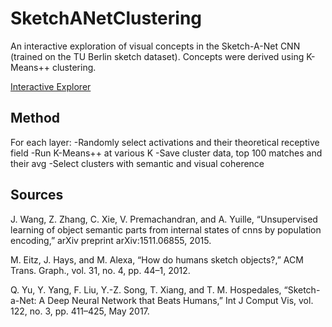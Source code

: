 # SketchANetClustering

An interactive exploration of visual concepts in the Sketch-A-Net CNN (trained on the TU Berlin sketch dataset). Concepts were derived using K-Means++ clustering.

[Interactive Explorer](https://ulberge.github.io/SketchANetClustering/)

## Method
For each layer:
	-Randomly select activations and their theoretical receptive field
	-Run K-Means++ at various K
    -Save cluster data, top 100 matches and their avg
	-Select clusters with semantic and visual coherence

## Sources
J. Wang, Z. Zhang, C. Xie, V. Premachandran, and A. Yuille, “Unsupervised learning of object semantic parts from internal states of cnns by population encoding,” arXiv preprint arXiv:1511.06855, 2015.

M. Eitz, J. Hays, and M. Alexa, “How do humans sketch objects?,” ACM Trans. Graph., vol. 31, no. 4, pp. 44–1, 2012.

Q. Yu, Y. Yang, F. Liu, Y.-Z. Song, T. Xiang, and T. M. Hospedales, “Sketch-a-Net: A Deep Neural Network that Beats Humans,” Int J Comput Vis, vol. 122, no. 3, pp. 411–425, May 2017.

